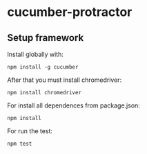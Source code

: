 # cucumber-protractor
  
## Setup framework

Install globally with:

    npm install -g cucumber

After that you must install chromedriver:

    npm install chromedriver

For install all dependences from package.json:

    npm install 
    
For run the test:

    npm test
    

